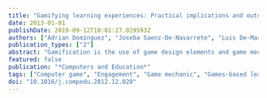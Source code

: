 ```yaml
---
title: "Gamifying learning experiences: Practical implications and outcomes"
date: 2013-01-01
publishDate: 2019-09-12T10:01:27.029593Z
authors: ["Adrian Domínguez", "Joseba Saenz-De-Navarrete", "Luis De-Marcos", "Luis Fernández-Sanz", "Carmen Pagés", "José Javier Martínez-Herráiz"]
publication_types: ["2"]
abstract: "Gamification is the use of game design elements and game mechanics in non-game contexts. This idea has been used successfully in many web based businesses to increase user engagement. Some researchers suggest that it could also be used in web based education as a tool to increase student motivation and engagement. In an attempt to verify those theories, we have designed and built a gamification plugin for a well-known e-learning platform. We have made an experiment using this plugin in a university course, collecting quantitative and qualitative data in the process. Our findings suggest that some common beliefs about the benefits obtained when using games in education can be challenged. Students who completed the gamified experience got better scores in practical assignments and in overall score, but our findings also suggest that these students performed poorly on written assignments and participated less on class activities, although their initial motivation was higher.© 2013 Elsevier Ltd. All rights reserved."
featured: false
publication: "*Computers and Education*"
tags: ["Computer game", "Engagement", "Game mechanic", "Games-based learning", "Gamification", "Motivation", "e-learning"]
doi: "10.1016/j.compedu.2012.12.020"
---
```


